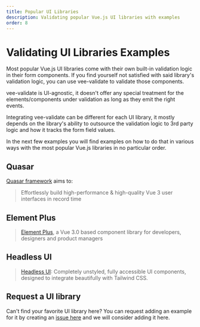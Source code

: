 ```yaml
---
title: Popular UI Libraries
description: Validating popular Vue.js UI libraries with examples
order: 8
---
```


# Validating UI Libraries Examples

Most popular Vue.js UI libraries come with their own built-in validation logic in their form components. If you find yourself not satisfied with said library's validation logic, you can use vee-validate to validate those components.

vee-validate is UI-agnostic, it doesn't offer any special treatment for the elements/components under validation as long as they emit the right events.

Integrating vee-validate can be different for each UI library, it mostly depends on the library's ability to outsource the validation logic to 3rd party logic and how it tracks the form field values.

In the next few examples you will find examples on how to do that in various ways with the most popular Vue.js libraries in no particular order.

## Quasar

[Quasar framework](https://next.quasar.dev/) aims to:

> Effortlessly build high-performance & high-quality Vue 3 user interfaces in record time

<code-sandbox id="vee-validate-v4-with-quasar-framework-1lx81" title="vee-validate quasar framework example"></code-sandbox>

## Element Plus

> [Element Plus](https://element-plus.org/#/en-US), a Vue 3.0 based component library for developers, designers and product managers

<code-sandbox id="stupefied-goldberg-8l0zi" title="vee-validate element plus example"></code-sandbox>

## Headless UI

> [Headless UI](https://headlessui.dev/): Completely unstyled, fully accessible UI components, designed to integrate beautifully with Tailwind CSS.

<code-sandbox id="vee-validate-headless-ui-example-9jz9h" title="vee-validate headless ui example"></code-sandbox>

## Request a UI library

Can't find your favorite UI library here? You can request adding an example for it by creating an [issue here](https://github.com/logaretm/vee-validate/issues/new/choose) and we will consider adding it here.
